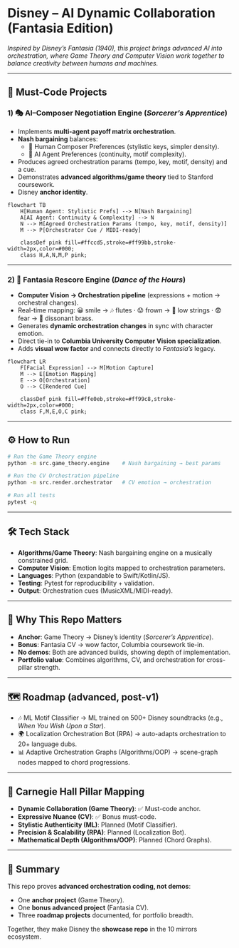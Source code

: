 # Disney – AI Dynamic Collaboration (Fantasia Edition)

*Inspired by Disney’s Fantasia (1940), this project brings advanced AI into orchestration, where Game Theory and Computer Vision work together to balance creativity between humans and machines.*

---

## 🎼 Must-Code Projects

### 1) 🎭 AI–Composer Negotiation Engine (*Sorcerer’s Apprentice*)
- Implements **multi-agent payoff matrix orchestration**.  
- **Nash bargaining** balances:  
  - 🎼 Human Composer Preferences (stylistic keys, simpler density).  
  - 🤖 AI Agent Preferences (continuity, motif complexity).  
- Produces agreed orchestration params (tempo, key, motif, density) and a cue.  
- Demonstrates **advanced algorithms/game theory** tied to Stanford coursework.  
- Disney **anchor identity**.  

```mermaid
flowchart TB
    H[Human Agent: Stylistic Prefs] --> N[Nash Bargaining]
    A[AI Agent: Continuity & Complexity] --> N
    N --> M[Agreed Orchestration Params (tempo, key, motif, density)]
    M --> P[Orchestrator Cue / MIDI-ready]

    classDef pink fill=#ffccd5,stroke=#ff99bb,stroke-width=2px,color=#000;
    class H,A,N,M,P pink;
```

---

### 2) 🧚 Fantasia Rescore Engine (*Dance of the Hours*)
- **Computer Vision → Orchestration pipeline** (expressions + motion → orchestral changes).  
- Real-time mapping: 😀 smile → 🎶 flutes · 😟 frown → 🎻 low strings · 😨 fear → 🎺 dissonant brass.  
- Generates **dynamic orchestration changes** in sync with character emotion.  
- Direct tie-in to **Columbia University Computer Vision specialization**.  
- Adds **visual wow factor** and connects directly to *Fantasia’s* legacy.  

```mermaid
flowchart LR
    F[Facial Expression] --> M[Motion Capture]
    M --> E[Emotion Mapping]
    E --> O[Orchestration]
    O --> C[Rendered Cue]

    classDef pink fill=#ffe0eb,stroke=#ff99c8,stroke-width=2px,color=#000;
    class F,M,E,O,C pink;
```

---

## ⚙️ How to Run

```bash
# Run the Game Theory engine
python -m src.game_theory.engine    # Nash bargaining → best params

# Run the CV Orchestration pipeline
python -m src.render.orchestrator   # CV emotion → orchestration

# Run all tests
pytest -q
```

---

## 🛠 Tech Stack
- **Algorithms/Game Theory**: Nash bargaining engine on a musically constrained grid.  
- **Computer Vision**: Emotion logits mapped to orchestration parameters.  
- **Languages**: Python (expandable to Swift/Kotlin/JS).  
- **Testing**: Pytest for reproducibility + validation.  
- **Output**: Orchestration cues (MusicXML/MIDI-ready).  

---

## 🌟 Why This Repo Matters
- **Anchor**: Game Theory → Disney’s identity (*Sorcerer’s Apprentice*).  
- **Bonus**: Fantasia CV → wow factor, Columbia coursework tie-in.  
- **No demos**: Both are advanced builds, showing depth of implementation.  
- **Portfolio value**: Combines algorithms, CV, and orchestration for cross-pillar strength.  

---

## 🗺 Roadmap (advanced, post-v1)
- 🎶 ML Motif Classifier → ML trained on 500+ Disney soundtracks (e.g., *When You Wish Upon a Star*).  
- 🌍 Localization Orchestration Bot (RPA) → auto-adapts orchestration to 20+ language dubs.  
- 📊 Adaptive Orchestration Graphs (Algorithms/OOP) → scene-graph nodes mapped to chord progressions.  

---

## 🎼 Carnegie Hall Pillar Mapping
- **Dynamic Collaboration (Game Theory)**: ✅ Must-code anchor.  
- **Expressive Nuance (CV)**: ✅ Bonus must-code.  
- **Stylistic Authenticity (ML)**: Planned (Motif Classifier).  
- **Precision & Scalability (RPA)**: Planned (Localization Bot).  
- **Mathematical Depth (Algorithms/OOP)**: Planned (Chord Graphs).  

---

## 📌 Summary
This repo proves **advanced orchestration coding, not demos**:

- One **anchor project** (Game Theory).  
- One **bonus advanced project** (Fantasia CV).  
- Three **roadmap projects** documented, for portfolio breadth.  

Together, they make Disney the **showcase repo** in the 10 mirrors ecosystem.
